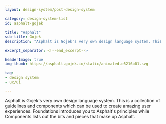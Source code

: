 ```yaml
---
layout: design-system/post-design-system

category: design-system-list
id: asphalt-gojek

title: "Asphalt"
sub-title: Gojek
description: "Asphalt is Gojek's very own design language system. This is a collection of guidelines and components which can be used to create amazing user experiences. Foundations introduces you to Asphalt's principles while Components lists out the bits and pieces that make up Asphalt."

excerpt_separator: <!--end_excerpt-->

headerImage: true
img-thumb: https://asphalt.gojek.io/static/animated.e5216b01.svg

tag:
- design system
- ux/ui

---
```


Asphalt is Gojek's very own design language system. This is a collection of guidelines and components which can be used to create amazing user experiences. Foundations introduces you to Asphalt's principles while Components lists out the bits and pieces that make up Asphalt.
<!--end_excerpt-->